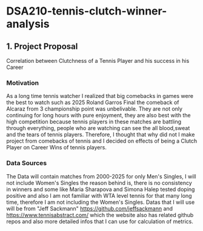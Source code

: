 # DSA210-tennis-clutch-winner-analysis


## 1. Project Proposal
Correlation between Clutchness of a Tennis Player and his success in his Career

### Motivation
 As a long time tennis watcher I realized that big comebacks in games were the best to watch such as 2025 Roland Garros Final the comeback of Alcaraz from 3 championship point was unbelivable. They are not only continuing for long hours with pure enjoyment, they are also best with the high competition because tennis players in these matches are battling through everything, people who are watching can see the all blood,sweat and the tears of tennis players. Therefore, I thought that why did not I make project from comebacks of tennis and I decided on effects of being a Clutch Player on Career Wins of tennis players.

### Data Sources
 The Data will contain matches from 2000-2025 for only Men's Singles, I will not include Women's Singles the reason behind is, there is no consistency in winners and some like Maria Sharapova and Simona Halep tested doping positive and also I am not familiar with WTA level tennis for that many long time, therefore I am not including the Women's Singles.
 Datas that I will use will be from "Jeff Sackmann" https://github.com/jeffsackmann and https://www.tennisabstract.com/ which the website also has related github repos and also more detailed infos that I can use for calculation of metrics.

